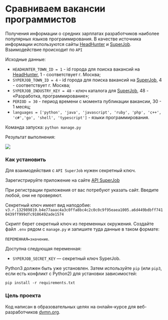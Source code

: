 # Сравниваем вакансии программистов

Получения информации о средних зарплатах разработчиков наиболее популярных языков программирования. В качестве источника информации используются сайты [HeadHunter](https://hh.ru/) и [SuperJob](https://www.superjob.ru/). Взаимодействие происходит по `API`

Исходные данные:

- `HEADHUNTER_TOWN_ID = 1` - id города для поиска вакансий на [HeadHunter](https://hh.ru/), 1 - соответствует г. Москва;
- `SYPERJOB_TOWN_ID = 4` - id города для поиска вакансий на [SuperJob](https://www.superjob.ru/), 4 - соответствует г. Москва;
- `SYPERJOB_INDUSTRY_KEY = 48` - ключ каталога для [SuperJob](https://www.superjob.ru/), 48 - «Разработка, программирование»;
- `PERIOD = 30` - период времени с момента публикации вакансии, 30 - 1 месяц;
- `languages = ['python', 'java', 'javascript', 'ruby', 'php', 'c++', 'c#','go', 'shell', 'typescript']` - языки программирования.

Команда запуска: `python manage.py`

Результат выполнения: 

![](https://github.com/Piar1986/estimate_programmer_salaries_for_vacancies/result_example.png)

### Как установить

Для взаимодействия с `API SuperJob` нужен секретный ключ.

Зарегистрируйте приложение на сайте [API SuperJob](https://api.superjob.ru/)

При регистрации приложения от вас потребуют указать сайт. Введите любой, они не проверяют.

Секретный ключ имеет вид наподобие: `v3.r.132989819.b4e77aaac4a3c0ffa8bc4c2c0c0c9f95eaea1005.a6d449bdbff7410439ff999dfc9106492ade1574`

Скрипт берет секретный ключ из переменных окружения. Создайте файл `.env` рядом с `manage.py` и запишите туда данные в таком формате: 

`ПЕРЕМЕННАЯ=значение`.

Доступна следующая переменная:
- `SYPERJOB_SECRET_KEY` — секретный ключ SyperJob.

Python3 должен быть уже установлен. 
Затем используйте `pip` (или `pip3`, если есть конфликт с Python2) для установки зависимостей:
```
pip install -r requirements.txt
```

### Цель проекта

Код написан в образовательных целях на онлайн-курсе для веб-разработчиков [dvmn.org](https://dvmn.org/).